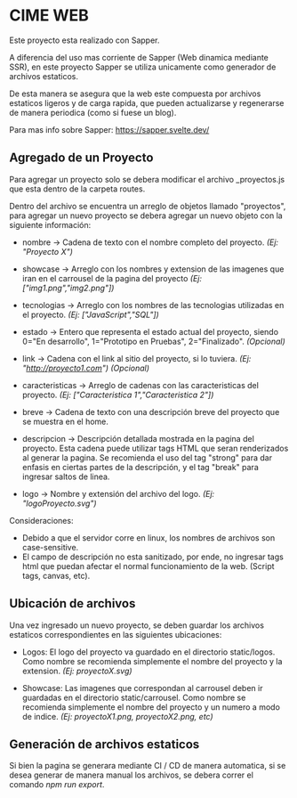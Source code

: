 # CIME WEB

Este proyecto esta realizado con Sapper.

A diferencia del uso mas corriente de Sapper (Web dinamica mediante SSR), en este proyecto Sapper se utiliza unicamente como generador de archivos estaticos. 

De esta manera se asegura que la web este compuesta por archivos estaticos ligeros y de carga rapida, que pueden actualizarse y regenerarse de manera periodica (como si fuese un blog).

Para mas info sobre Sapper: https://sapper.svelte.dev/

## Agregado de un Proyecto

Para agregar un proyecto solo se debera modificar el archivo \_proyectos.js que esta dentro de la carpeta routes.

Dentro del archivo se encuentra un arreglo de objetos llamado "proyectos", para agregar un nuevo proyecto se debera agregar un nuevo objeto con la siguiente información:

- nombre -> Cadena de texto con el nombre completo del proyecto. _(Ej: "Proyecto X")_

- showcase -> Arreglo con los nombres y extension de las imagenes que iran en el carrousel de la pagina del proyecto _(Ej: ["img1.png","img2.png"])_

- tecnologias -> Arreglo con los nombres de las tecnologias utilizadas en el proyecto. _(Ej: ["JavaScript","SQL"])_

- estado -> Entero que representa el estado actual del proyecto, siendo 0="En desarrollo", 1="Prototipo en Pruebas", 2="Finalizado". _(Opcional)_

- link -> Cadena con el link al sitio del proyecto, si lo tuviera. _(Ej: "http://proyecto1.com")_ _(Opcional)_

- caracteristicas -> Arreglo de cadenas con las caracteristicas del proyecto. _(Ej: ["Caracteristica 1","Caracteristica 2"])_

- breve -> Cadena de texto con una descripción breve del proyecto que se muestra en el home.

- descripcion -> Descripción detallada mostrada en la pagina del proyecto. Esta cadena puede utilizar tags HTML que seran renderizados al generar la pagina. Se recomienda el uso del tag "strong" para dar enfasis en ciertas partes de la descripción, y el tag "break" para ingresar saltos de linea.
  
- logo -> Nombre y extensión del archivo del logo. _(Ej: "logoProyecto.svg")_

Consideraciones: 
- Debido a que el servidor corre en linux, los nombres de archivos son case-sensitive.
- El campo de descripción no esta sanitizado, por ende, no ingresar tags html que puedan afectar el normal funcionamiento de la web. (Script tags, canvas, etc).

## Ubicación de archivos

Una vez ingresado un nuevo proyecto, se deben guardar los archivos estaticos correspondientes en las siguientes ubicaciones:

- Logos: El logo del proyecto va guardado en el directorio static/logos. Como nombre se recomienda simplemente el nombre del proyecto y la extension. _(Ej: proyectoX.svg)_

- Showcase: Las imagenes que correspondan al carrousel deben ir guardadas en el directorio static/carrousel. Como nombre se recomienda simplemente el nombre del proyecto y un numero a modo de indice. _(Ej: proyectoX1.png, proyectoX2.png, etc)_

## Generación de archivos estaticos

Si bien la pagina se generara mediante CI / CD de manera automatica, si se desea generar de manera manual los archivos, se debera correr el comando *npm run export*.
